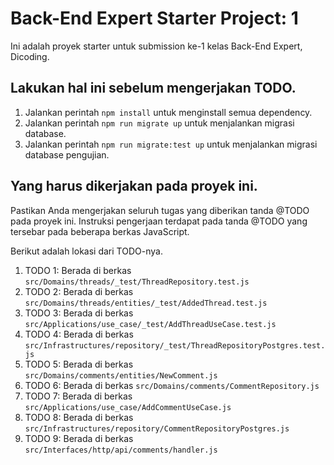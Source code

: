 # Back-End Expert Starter Project: 1
Ini adalah proyek starter untuk submission ke-1 kelas Back-End Expert, Dicoding.

## Lakukan hal ini sebelum mengerjakan TODO.
1. Jalankan perintah `npm install` untuk menginstall semua dependency.
2. Jalankan perintah `npm run migrate up` untuk menjalankan migrasi database.
3. Jalankan perintah `npm run migrate:test up` untuk menjalankan migrasi database pengujian.

## Yang harus dikerjakan pada proyek ini.
Pastikan Anda mengerjakan seluruh tugas yang diberikan tanda @TODO pada proyek ini. Instruksi pengerjaan terdapat pada tanda @TODO yang tersebar pada beberapa berkas JavaScript.


Berikut adalah lokasi dari TODO-nya.
1. TODO 1: Berada di berkas `src/Domains/threads/_test/ThreadRepository.test.js`
2. TODO 2: Berada di berkas `src/Domains/threads/entities/_test/AddedThread.test.js`
3. TODO 3: Berada di berkas `src/Applications/use_case/_test/AddThreadUseCase.test.js`
4. TODO 4: Berada di berkas `src/Infrastructures/repository/_test/ThreadRepositoryPostgres.test.js`
5. TODO 5: Berada di berkas `src/Domains/comments/entities/NewComment.js`
6. TODO 6: Berada di berkas `src/Domains/comments/CommentRepository.js`
7. TODO 7: Berada di berkas `src/Applications/use_case/AddCommentUseCase.js`
8. TODO 8: Berada di berkas `src/Infrastructures/repository/CommentRepositoryPostgres.js`
9. TODO 9: Berada di berkas `src/Interfaces/http/api/comments/handler.js`